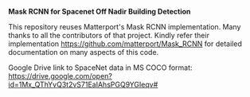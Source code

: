 **Mask RCNN for Spacenet Off Nadir Building Detection**

This repository reuses Matterport's Mask RCNN implementation. Many thanks to all the contributors of that project. Kindly refer their implementation https://github.com/matterport/Mask_RCNN for detailed documentation on many aspects of this code.

Google Drive link to SpaceNet data in MS COCO format: https://drive.google.com/open?id=1Mx_QThYvQ3t2vS71EaIAhsPGQ9YGIeqv#
